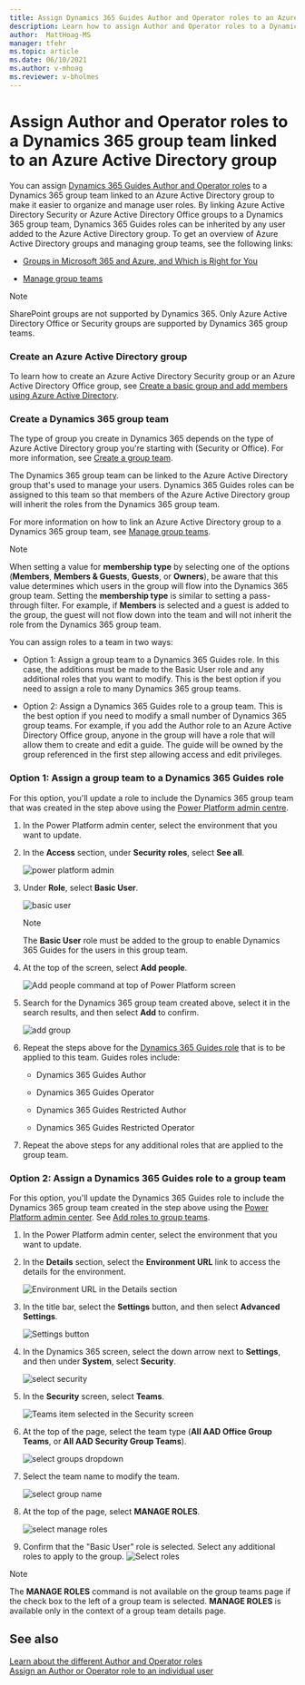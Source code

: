 ```yaml
---
title: Assign Dynamics 365 Guides Author and Operator roles to an Azure Active Directory group 
description: Learn how to assign Author and Operator roles to a Dynamics 365 group team that's linked to an Azure Active Directory group.
author:  MattHoag-MS
manager: tfehr
ms.topic: article
ms.date: 06/10/2021
ms.author: v-mhoag
ms.reviewer: v-bholmes
---
```


# Assign Author and Operator roles to a Dynamics 365 group team linked to an Azure Active Directory group

You can assign [Dynamics 365 Guides Author and Operator roles](admin-role-types.md) to a Dynamics 365 group team linked to an Azure Active Directory group to make it easier to organize and manage user roles. By linking Azure Active Directory Security or Azure Active Directory Office groups to a Dynamics 365 group team, Dynamics 365 Guides roles can be inherited by any user added to the Azure Active Directory group. To get an overview of Azure Active Directory groups and managing group teams, see the following links:

- [Groups in Microsoft 365 and Azure, and Which is Right for You](https://docs.microsoft.com/microsoft-365/community/all-about-groups)

- [Manage group teams](https://docs.microsoft.com/power-platform/admin/manage-group-teams)

> [!NOTE]
> SharePoint groups are not supported by Dynamics 365. Only Azure Active Directory Office or Security groups are supported by Dynamics 365 group teams.

### Create an Azure Active Directory group

To learn how to create an Azure Active Directory Security group or an Azure Active Directory Office group, see [Create a basic group and add members using Azure Active Directory](https://docs.microsoft.com/azure/active-directory/fundamentals/active-directory-groups-create-azure-portal).

### Create a Dynamics 365 group team

The type of group you create in Dynamics 365 depends on the type of Azure Active Directory group you're starting with (Security or Office). For more information, see [Create a group team](https://docs.microsoft.com/power-platform/admin/manage-group-teams#create-a-group-team).  

The Dynamics 365 group team can be linked to the Azure Active Directory group that's used to manage your users. Dynamics 365 Guides roles can be assigned to this team so that members of the Azure Active Directory group will inherit the roles from the Dynamics 365 group team.

For more information on how to link an Azure Active Directory group to a Dynamics 365 group team, see [Manage group teams](https://docs.microsoft.com/power-platform/admin/manage-group-teams). 

> [!NOTE] 
> When setting a value for **membership type** by selecting one of the options (**Members**, **Members & Guests**, **Guests**, or **Owners**), be aware that this value determines which users in the group will flow into the Dynamics 365 group team. Setting the **membership type** is similar to setting a pass-through filter. For example, if **Members** is selected and a guest is added to the group, the guest will not flow down into the team and will not inherit the role from the Dynamics 365 group team.  

You can assign roles to a team in two ways: 

- Option 1: Assign a group team to a Dynamics 365 Guides role. In this case, the additions must be made to the Basic User role and any additional roles that you want to modify. This is the best option if you need to assign a role to many Dynamics 365 group teams.

- Option 2: Assign a Dynamics 365 Guides role to a group team. This is the best option if you need to modify a small number of Dynamics 365 group teams. For example, if you add the Author role to an Azure Active Directory Office group, anyone in the group will have a role that will allow them to create and edit a guide. The guide will be owned by the group referenced in the first step allowing access and edit privileges.

### Option 1: Assign a group team to a Dynamics 365 Guides role

For this option, you'll update a role to include the Dynamics 365 group team that was created in the step above using the [Power Platform admin centre](https://admin.powerplatform.microsoft.com/environments).

1. In the Power Platform admin center, select the environment that you want to update.

2. In the **Access** section, under **Security roles**, select **See all**.

    ![power platform admin](media/Power-Platform-admin-center-env-setting.png "power platform admin")
 
3. Under **Role**, select **Basic User**. 

    ![basic user](media/Power-Platform-Enviro-Roles.png "basic users")
    
    > [!NOTE]
    > The **Basic User** role must be added to the group to enable Dynamics 365 Guides for the users in this group team. 

4. At the top of the screen, select **Add people**.

    ![Add people command at top of Power Platform screen](media/Power-Platform-security-role-add-people.png "Add people command at top of Power Platform screen")
    
5. Search for the Dynamics 365 group team created above, select it in the search results, and then select **Add** to confirm.

    ![add group](media/Power-Platform-security-add-group.png "Add group")
 
6. Repeat the steps above for the [Dynamics 365 Guides role](https://docs.microsoft.com/dynamics365/mixed-reality/guides/assign-role) that is to be applied to this team. Guides roles include:

    - Dynamics 365 Guides Author
    
    - Dynamics 365 Guides Operator
    
    - Dynamics 365 Guides Restricted Author
    
    - Dynamics 365 Guides Restricted Operator

7. Repeat the above steps for any additional roles that are applied to the group team.

### Option 2: Assign a Dynamics 365 Guides role to a group team

For this option, you'll update the Dynamics 365 Guides role to include the Dynamics 365 group team created in the step above using the [Power Platform admin center](https://admin.powerplatform.microsoft.com/environments). See [Add roles to group teams](https://docs.microsoft.com/power-platform/admin/manage-teams).

1. In the Power Platform admin center, select the environment that you want to update.

2. In the **Details** section, select the **Environment URL** link to access the details for the environment.  

    ![Environment URL in the Details section](media/Power-Platform-admin-center-env-url.png "Environment URL in the Details section")

3. In the title bar, select the **Settings** button, and then select **Advanced Settings**.

    ![Settings button](media/Power-Platform-admin-center-env-adv-settings.png "Settings button")  

4. In the Dynamics 365 screen, select the down arrow next to **Settings**, and then under **System**, select **Security**.

    ![select security](media/D365-admin-center-advanced-settings-security.png "select security")

5. In the **Security** screen, select **Teams**.

    ![Teams item selected in the Security screen](media/D365-admin-center-advanced-settings-teams.png "Teams item selected in the Security screen")

6. At the top of the page, select the team type (**All AAD Office Group Teams**, or **All AAD Security Group Teams**).

    ![select groups dropdown](media/D365-admin-center-advanced-settings-groups.png "select groups dropdown")
 
7. Select the team name to modify the team.

    ![select group name](media/D365-admin-center-advanced-settings-groupname.png "select group name")

8. At the top of the page, select **MANAGE ROLES**.

    ![select manage roles](media/D365-admin-center-advanced-settings-manage-roles.png "manage roles")

9. Confirm that the "Basic User" role is selected.  Select any additional roles to apply to the group.
    ![Select roles](media/select-role.png "Select roles")

> [!NOTE]
> The **MANAGE ROLES** command is not available on the group teams page if the check box to the left of a group team is selected.  **MANAGE ROLES** is available only in the context of a group team details page.  

## See also

[Learn about the different Author and Operator roles](admin-role-types.md)<br>
[Assign an Author or Operator role to an individual user](assign-role.md)

